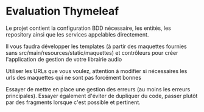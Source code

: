 # Evaluation Thymeleaf

Le projet contient la configuration BDD nécessaire, les entités, les repository ainsi que les services appelables directement.

Il vous faudra développer les templates (à partir des maquettes fournies sans src/main/resources/static/maquettes) 
et contrôleurs pour créer l'application de gestion de votre librairie audio

Utiliser les URLs que vous voulez, attention à modifier si nécessaires les urls des maquettes qui ne sont pas forcément bonnes

Essayer de mettre en place une gestion des erreurs (au moins les erreurs principales). 
Essayer également d'éviter de dupliquer du code, passer plutôt par des fragments lorsque c'est possible et pertinent.